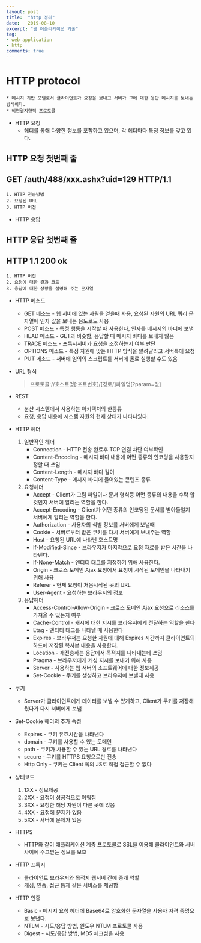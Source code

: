```yaml
---
layout: post
title:  "http 정리"
date:   2019-08-10
excerpt: "웹 어플리케이션 기술"
tag:
- web application
- http
comments: true
---
```


# HTTP protocol
    * 메시지 기반 모델로서 클라이언트가 요청을 보내고 서버가 그에 대한 응답 메시지를 보내는 방식이다.
    * 비연결지향적 프로토콜

* HTTP 요청
    * 헤더를 통해 다양한 정보를 포함하고 있으며, 각 헤더마다 특정 정보를 갖고 있다.

## HTTP 요청 첫번째 줄
## GET /auth/488/xxx.ashx?uid=129 HTTP/1.1
    1. HTTP 전송방법
    2. 요청된 URL
    3. HTTP 버전

* HTTP 응답

## HTTP 응답 첫번째 줄
## HTTP 1.1 200 ok
    1. HTTP 버전
    2. 요청에 대한 결과 코드
    3. 응답에 대한 상황을 설명해 주는 문자열

* HTTP 메소드
    * GET 메소드 - 웹 서버에 있는 자원을 얻을때 사용, 요청된 자원의 URL 쿼리 문자열에 인자 값을 보내는 용도로도 사용
    * POST 메소드 - 특정 행동을 시작할 때 사용한다, 인자를 메시지의 바디에 보냄
    * HEAD 메소드 - GET과 비슷함, 응답할 때 메시지 바디를 보내지 않음
    * TRACE 메소드 - 프록시서버가 요청을 조정하는지 여부 판단
    * OPTIONS 메소드 - 특정 자원에 맞는 HTTP 방식을 알려달라고 서버특에 요청
    * PUT 메소드 - 서버에 임의의 스크립트를 서버에 올료 실행할 수도 있음

* URL 형식
    > 프로토콜://호스트명[:포트번호]/[경로/]파일명[?param=값]

* REST
    * 분산 시스템에서 사용하는 아키텍처의 한종류
    * 요청, 응답 내용에 시스템 자원의 현재 상태가 나타나있다.

* HTTP 헤더
    1. 일반적인 헤더
        * Connection - HTTP 전송 완료후 TCP 연결 차단 여부확인
        * Content-Encoding - 메시지 바디 내용에 어떤 종류의 인코딩을 사용할지 정할 때 쓰임
        * Content-Length - 메시지 바디 길이
        * Content-Type - 메시지 바디에 들어있는 콘텐츠 종류
    2. 요청헤더
        * Accept - Client가 그림 파일이나 문서 형식등 어떤 종류의 내용을 수락 할 것인지 서버에 알리는 역할을 한다.
        * Accept-Encoding - Client가 어떤 종류의 인코딩된 문서를 받아들일지 서버에게 알리는 역할을 한다.
        * Authorization - 사용자의 식별 정보를 서버에게 보낼때
        * Cookie - 서버로부터 받은 쿠키를 다시 서버에게 보내주는 역할
        * Host - 요청된 URL에 나타난 호스트명
        * If-Modified-Since - 브라우저가 마지막으로 요청 자료를 받은 시간을 나타낸다.
        * If-None-Match - 엔티티 태그를 지정하기 위해 사용한다.
        * Origin - 크로스 도메인 Ajax 요청에서 요청이 시작된 도메인을 나타내기 위해 사용 
        * Referer - 현재 요청이 처음시작된 곳의 URL
        * User-Agent - 요청하는 브라우저의 정보
    3. 응답헤더
        * Access-Control-Allow-Origin - 크로스 도메인 Ajax 요청으로 리소스를 가져올 수 있는지 여부
        * Cache-Control - 캐시에 대한 지시를 브라우저에게 전달하는 역할을 한다
        * Etag - 엔티티 태그를 나타낼 때 사용한다
        * Expires - 브라우저는 요청한 자원에 대해 Expires 시간까지 클라이언트의 하드에 저장된 복사본 내용을 사용한다.
        * Location - 재전송하는 응답에서 목적지를 나타내는데 쓰임
        * Pragma - 브라우저에게 캐싱 지시를 보내기 위해 사용
        * Server - 사용하는 웹 서버의 소프트웨어에 대한 정보제공
        * Set-Cookie - 쿠키를 생성하고 브라우저에 보낼때 사용

* 쿠키
    * Server가 클라이언트에게 데이터를 보낼 수 있게하고, Client가 쿠키를 저장해 뒀다가 다시 서버에게 보냄

* Set-Cookie 헤더의 추가 속성
    * Expires - 쿠키 유효시간을 나타낸다
    * domain - 쿠키를 사용할 수 있는 도메인
    * path - 쿠키가 사용할 수 있는 URL 경로를 나타낸다
    * secure - 쿠키를 HTTPS 요청으로만 전송
    * Http Only - 쿠키는 Client 쪽의 JS로 직접 접근할 수 없다

* 상태코드
    1. 1XX - 정보제공
    2. 2XX - 요청이 성공적으로 이뤄짐
    3. 3XX - 요청한 해당 자원이 다른 곳에 있음
    4. 4XX - 요청에 문제가 있음
    5. 5XX - 서버에 문제가 있음

* HTTPS
    * HTTP와 같이 애플리케이션 계층 프로토콜로 SSL을 이용해 클라이언트와 서버 사이에 주고받는 정보를 보호

* HTTP 프록시
    * 클라이언트 브라우저와 목적지 웹서버 간에 중개 역할
    * 캐싱, 인증, 접근 통제 같은 서비스를 제공함

* HTTP 인증
    * Basic - 메시지 요청 헤더에 Base64로 암호화한 문자열을 사용자 자격 증명으로 보낸다.
    * NTLM - 시도/응답 방법, 윈도우 NTLM 프로토콜 사용
    * Digest - 시도/응답 방법, MD5 체크섬을 사용        